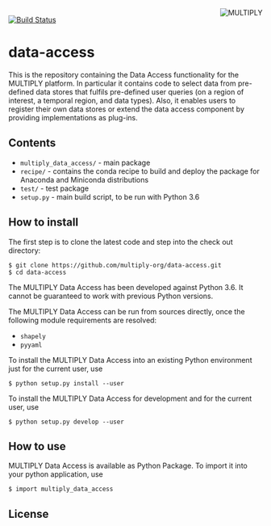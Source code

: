 <img alt="MULTIPLY" align="right" src="https://raw.githubusercontent.com/multiply-org/multiply-core/master/doc/source/_static/logo/Multiply_multicolour.png" />

[![Build Status](https://travis-ci.org/multiply-org/data-access.svg?branch=master)](https://travis-ci.org/multiply-org/data-access)
                
# data-access

This is the repository containing the Data Access functionality for the MULTIPLY platform.
In particular it contains code to select data from pre-defined data stores that fulfils pre-defined user queries (on a 
region of interest, a temporal region, and data types). 
Also, it enables users to register their own data stores or extend the data access component by providing 
implementations as plug-ins.

## Contents

* `multiply_data_access/` - main package
* `recipe/` - contains the conda recipe to build and deploy the package for Anaconda and Miniconda distributions
* `test/` - test package
* `setup.py` - main build script, to be run with Python 3.6

## How to install

The first step is to clone the latest code and step into the check out directory: 

    $ git clone https://github.com/multiply-org/data-access.git
    $ cd data-access
    
The MULTIPLY Data Access has been developed against Python 3.6. 
It cannot be guaranteed to work with previous Python versions.

The MULTIPLY Data Access can be run from sources directly, once the following module requirements are resolved:

* `shapely`
* `pyyaml`

To install the MULTIPLY Data Access into an existing Python environment just for the current user, use

    $ python setup.py install --user
    
To install the MULTIPLY Data Access for development and for the current user, use

    $ python setup.py develop --user

## How to use

MULTIPLY Data Access is available as Python Package. 
To import it into your python application, use

    $ import multiply_data_access

## License
